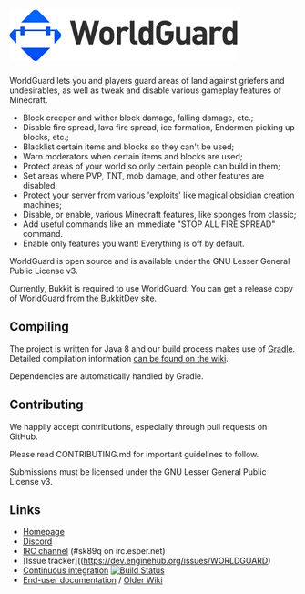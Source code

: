 # ![WorldGuard](worldguard-logo.png)

WorldGuard lets you and players guard areas of land against griefers and undesirables, as well as tweak and disable various gameplay features of Minecraft.

* Block creeper and wither block damage, falling damage, etc.;
* Disable fire spread, lava fire spread, ice formation, Endermen picking up blocks, etc.;
* Blacklist certain items and blocks so they can't be used;
* Warn moderators when certain items and blocks are used;
* Protect areas of your world so only certain people can build in them;
* Set areas where PVP, TNT, mob damage, and other features are disabled;
* Protect your server from various 'exploits' like magical obsidian creation machines;
* Disable, or enable, various Minecraft features, like sponges from classic;
* Add useful commands like an immediate "STOP ALL FIRE SPREAD" command.
* Enable only features you want! Everything is off by default.

WorldGuard is open source and is available under the GNU Lesser
General Public License v3.

Currently, Bukkit is required to use WorldGuard. You can get a release copy of WorldGuard from the [BukkitDev site](http://dev.bukkit.org/bukkit-plugins/worldguard/).

Compiling
---------

The project is written for Java 8 and our build process makes use of
[Gradle](http://gradle.org). Detailed compilation information
[can be found on the wiki](http://wiki.sk89q.com/wiki/WorldGuard/Development#Compiling).

Dependencies are automatically handled by Gradle.

Contributing
------------

We happily accept contributions, especially through pull requests on GitHub.

Please read CONTRIBUTING.md for important guidelines to follow.

Submissions must be licensed under the GNU Lesser General Public License v3.

Links
-----

* [Homepage](http://enginehub.org/worldguard)
* [Discord](https://discord.gg/enginehub)
* [IRC channel](https://webchat.esper.net/?join=sk89q) (#sk89q on irc.esper.net)
* [Issue tracker]((https://dev.enginehub.org/issues/WORLDGUARD)
* [Continuous integration](http://builds.enginehub.org) [![Build Status](https://travis-ci.org/EngineHub/WorldGuard.svg?branch=master)](https://travis-ci.org/EngineHub/WorldGuard)
* [End-user documentation](https://worldguard.readthedocs.io/en/latest/) / [Older Wiki](http://wiki.sk89q.com/wiki/WorldGuard)

